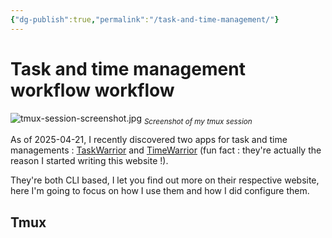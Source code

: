 ```yaml
---
{"dg-publish":true,"permalink":"/task-and-time-management/"}
---
```


# Task and time management workflow workflow
![tmux-session-screenshot.jpg](/img/user/files/tmux-session-screenshot.jpg)
<sub>*Screenshot of my tmux session*</sub>

As of 2025-04-21, I recently discovered two apps for task and time managements : [TaskWarrior](https://taskwarrior.org/) and [TimeWarrior](https://timewarrior.net/) (fun fact : they're actually the reason I started writing this website !).

They're both CLI based, I let you find out more on their respective website, here I'm going to focus on how I use them and how I did configure them.

## Tmux
